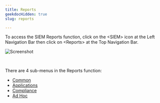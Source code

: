 ```yaml
---
title: Reports
geekdocHidden: true
slug: reports

---
```


To access the SIEM Reports function, click on the \<SIEM> icon at the Left Navigation Bar then click on \<Reports> at the Top Navigation Bar.

![Screenshot](/cloud_vista/siem/images/reports.png)

&nbsp;

There are 4 sub-menus in the Reports function:

* <a href="/cloud_vista/securityanalytics/reports/common">Common</a>
* <a href="/cloud_vista/securityanalytics/reports/applications">Applications</a>
* <a href="/cloud_vista/securityanalytics/reports/compliance">Compliance</a>
* <a href="/cloud_vista/securityanalytics/reports/adhoc">Ad Hoc</a>


